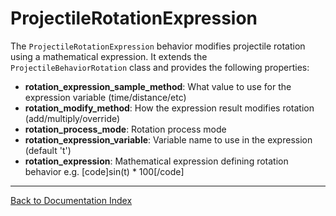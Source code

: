 # ProjectileRotationExpression
The `ProjectileRotationExpression` behavior modifies projectile rotation using a mathematical expression. It extends the `ProjectileBehaviorRotation` class and provides the following properties:
-   **rotation_expression_sample_method**: What value to use for the expression variable (time/distance/etc)
-   **rotation_modify_method**: How the expression result modifies rotation (add/multiply/override)
-   **rotation_process_mode**: Rotation process mode
-   **rotation_expression_variable**: Variable name to use in the expression (default 't')
-   **rotation_expression**: Mathematical expression defining rotation behavior e.g. [code]sin(t) * 100[/code]
---
[Back to Documentation Index](_sidebar.md)

